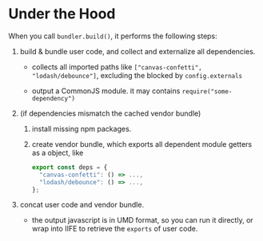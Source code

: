 # Under the Hood

When you call `bundler.build()`, it performs the following steps:

1. build & bundle user code, and collect and externalize all dependencies.

   - collects all imported paths like `["canvas-confetti", "lodash/debounce"]`, excluding the blocked by `config.externals`

   - output a CommonJS module. it may contains `require("some-dependency")`

2. (if dependencies mismatch the cached vendor bundle)

   1. install missing npm packages.

   2. create vendor bundle, which exports all dependent module getters as a object, like

      ```js
      export const deps = {
        "canvas-confetti": () => ...,
        "lodash/debounce": () => ...,
      };
      ```

3. concat user code and vendor bundle.

   - the output javascript is in UMD format, so you can run it directly, or wrap into IIFE to retrieve the `exports` of user code.
